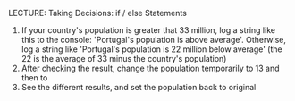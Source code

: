 LECTURE: Taking Decisions: if / else Statements
1. If your country's population is greater that 33 million, log a string like this to the
console: 'Portugal's population is above average'. Otherwise, log a string like
'Portugal's population is 22 million below average' (the 22 is the average of 33
minus the country's population)
2. After checking the result, change the population temporarily to 13 and then to
130. See the different results, and set the population back to original
